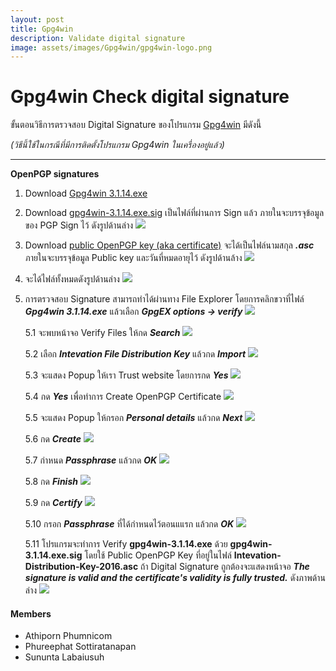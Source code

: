 ```yaml
---
layout: post
title: Gpg4win
description: Validate digital signature
image: assets/images/Gpg4win/gpg4win-logo.png
---
```


# Gpg4win Check digital signature

ขั้นตอนวิธีการตรวจสอบ Digital Signature ของโปรแกรม [Gpg4win](https://www.gpg4win.org/download.html) มีดังนี้ 

*(วิธีนี้ใช้ในกรณีที่มีการติดตั้งโปรแกรม Gpg4win ในเครื่องอยู่แล้ว)*

---
**OpenPGP signatures**


1. Download [Gpg4win 3.1.14.exe](https://www.gpg4win.org/get-gpg4win.html)
    
2. Download [gpg4win-3.1.14.exe.sig](https://files.gpg4win.org/gpg4win-3.1.14.exe.sig) เป็นไฟล์ที่ผ่านการ Sign แล้ว ภายในจะบรรจุข้อมูลของ PGP Sign ไว้ ดังรูปด้านล่าง
![](assets/images/Gpg4win/images/gpg4win-sig.png)

3. Download [public OpenPGP key (aka certificate)](https://ssl.intevation.de/Intevation-Distribution-Key-2016.asc) จะได้เป็นไฟล์นามสกุล ***.asc*** ภายในจะบรรจุข้อมูล Public key และวันที่หมดอายุไว้ ดังรูปด้านล้าง
![](assets/images/Gpg4win/images/gpg4win-asc.png)

4. จะได้ไฟล์ทั้งหมดดังรูปด้านล่าง
![](assets/images/Gpg4win/images/gpg4win-allfiles.png) 

5. การตรวจสอบ Signature สามารถทำได้ผ่านทาง File Explorer โดยการคลิกขวาที่ไฟล์ ***Gpg4win 3.1.14.exe*** แล้วเลือก ***GpgEX options -> verify***
![](assets/images/Gpg4win/images/gpg4win-verify1.png)

    5.1 จะพบหน้าจอ Verify Files ให้กด ***Search***
    ![](assets/images/Gpg4win/images/gpg4win-verify2.png)

    5.2 เลือก ***Intevation File Distribution Key*** แล้วกด ***Import***
    ![](assets/images/Gpg4win/images/gpg4win-verify3.png)

    5.3 จะแสดง Popup ให้เรา Trust website โดยการกด ***Yes***
    ![](assets/images/Gpg4win/images/gpg4win-verify4.png)

    5.4 กด ***Yes*** เพื่อทำการ Create OpenPGP Certificate
    ![](assets/images/Gpg4win/images/gpg4win-verify5.png)

    5.5 จะแสดง Popup ให้กรอก ***Personal details*** แล้วกด ***Next***
    ![](assets/images/Gpg4win/images/gpg4win-verify6.png)

    5.6 กด ***Create***
    ![](assets/images/Gpg4win/images/gpg4win-verify7.png)

    5.7 กำหนด ***Passphrase*** แล้วกด ***OK***
    ![](assets/images/Gpg4win/images/gpg4win-verify8.png)

    5.8 กด ***Finish***
    ![](assets/images/Gpg4win/images/gpg4win-verify9.png)

    5.9 กด ***Certify***
    ![](assets/images/Gpg4win/images/gpg4win-verify10.png)

    5.10 กรอก ***Passphrase*** ที่ได้กำหนดไว้ตอนแแรก แล้วกด ***OK***
    ![](assets/images/Gpg4win/images/gpg4win-verify11.png)

    5.11 โปรแกรมจะทำการ Verify **gpg4win-3.1.14.exe** ด้วย **gpg4win-3.1.14.exe.sig** โดยใช้ Public OpenPGP Key ที่อยู่ในไฟล์ **Intevation-Distribution-Key-2016.asc** ถ้า Digital Signature ถูกต้องจะแสดงหน้าจอ ***The signature is valid and the certificate's validity is fully trusted.***  ดังภาพด้านล่าง
    ![](assets/images/Gpg4win/images/gpg4win-verify12.png)

#### Members
- Athiporn Phumnicom
- Phureephat Sottiratanapan
- Sununta Labaiusuh